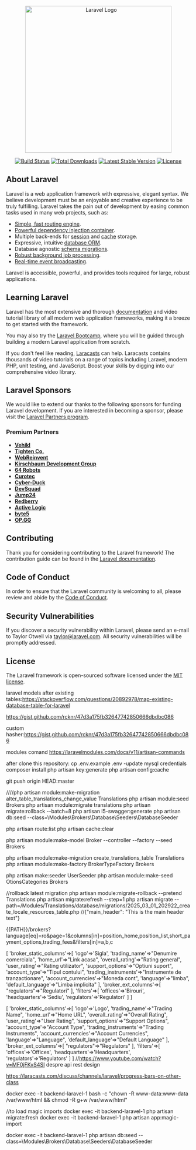<p align="center"><a href="https://laravel.com" target="_blank"><img src="https://raw.githubusercontent.com/laravel/art/master/logo-lockup/5%20SVG/2%20CMYK/1%20Full%20Color/laravel-logolockup-cmyk-red.svg" width="400" alt="Laravel Logo"></a></p>

<p align="center">
<a href="https://github.com/laravel/framework/actions"><img src="https://github.com/laravel/framework/workflows/tests/badge.svg" alt="Build Status"></a>
<a href="https://packagist.org/packages/laravel/framework"><img src="https://img.shields.io/packagist/dt/laravel/framework" alt="Total Downloads"></a>
<a href="https://packagist.org/packages/laravel/framework"><img src="https://img.shields.io/packagist/v/laravel/framework" alt="Latest Stable Version"></a>
<a href="https://packagist.org/packages/laravel/framework"><img src="https://img.shields.io/packagist/l/laravel/framework" alt="License"></a>
</p>

## About Laravel

Laravel is a web application framework with expressive, elegant syntax. We believe development must be an enjoyable and creative experience to be truly fulfilling. Laravel takes the pain out of development by easing common tasks used in many web projects, such as:

- [Simple, fast routing engine](https://laravel.com/docs/routing).
- [Powerful dependency injection container](https://laravel.com/docs/container).
- Multiple back-ends for [session](https://laravel.com/docs/session) and [cache](https://laravel.com/docs/cache) storage.
- Expressive, intuitive [database ORM](https://laravel.com/docs/eloquent).
- Database agnostic [schema migrations](https://laravel.com/docs/migrations).
- [Robust background job processing](https://laravel.com/docs/queues).
- [Real-time event broadcasting](https://laravel.com/docs/broadcasting).

Laravel is accessible, powerful, and provides tools required for large, robust applications.

## Learning Laravel

Laravel has the most extensive and thorough [documentation](https://laravel.com/docs) and video tutorial library of all modern web application frameworks, making it a breeze to get started with the framework.

You may also try the [Laravel Bootcamp](https://bootcamp.laravel.com), where you will be guided through building a modern Laravel application from scratch.

If you don't feel like reading, [Laracasts](https://laracasts.com) can help. Laracasts contains thousands of video tutorials on a range of topics including Laravel, modern PHP, unit testing, and JavaScript. Boost your skills by digging into our comprehensive video library.

## Laravel Sponsors

We would like to extend our thanks to the following sponsors for funding Laravel development. If you are interested in becoming a sponsor, please visit the [Laravel Partners program](https://partners.laravel.com).

### Premium Partners

- **[Vehikl](https://vehikl.com/)**
- **[Tighten Co.](https://tighten.co)**
- **[WebReinvent](https://webreinvent.com/)**
- **[Kirschbaum Development Group](https://kirschbaumdevelopment.com)**
- **[64 Robots](https://64robots.com)**
- **[Curotec](https://www.curotec.com/services/technologies/laravel/)**
- **[Cyber-Duck](https://cyber-duck.co.uk)**
- **[DevSquad](https://devsquad.com/hire-laravel-developers)**
- **[Jump24](https://jump24.co.uk)**
- **[Redberry](https://redberry.international/laravel/)**
- **[Active Logic](https://activelogic.com)**
- **[byte5](https://byte5.de)**
- **[OP.GG](https://op.gg)**

## Contributing

Thank you for considering contributing to the Laravel framework! The contribution guide can be found in the [Laravel documentation](https://laravel.com/docs/contributions).

## Code of Conduct

In order to ensure that the Laravel community is welcoming to all, please review and abide by the [Code of Conduct](https://laravel.com/docs/contributions#code-of-conduct).

## Security Vulnerabilities

If you discover a security vulnerability within Laravel, please send an e-mail to Taylor Otwell via [taylor@laravel.com](mailto:taylor@laravel.com). All security vulnerabilities will be promptly addressed.

## License

The Laravel framework is open-sourced software licensed under the [MIT license](https://opensource.org/licenses/MIT).

laravel models after existing tables:https://stackoverflow.com/questions/20892978/map-existing-database-table-for-laravel

https://gist.github.com/rcknr/47d3a175fb32647742850666dbdbc086


custom hasher:https://gist.github.com/rcknr/47d3a175fb32647742850666dbdbc086

modules comand https://laravelmodules.com/docs/v11/artisan-commands

after clone this repository:
cp .env.example .env
-update mysql credentials
composer install
php artisan key:generate
php artisan config:cache

 git push origin HEAD:master

 ////php artisan module:make-migration alter_table_translations_change_value Translations
 php artisan module:seed Brokers
php artisan module:migrate translations
php artisan migrate:rollback --batch=8
 php artisan l5-swagger:generate
 php artisan db:seed --class=\\Modules\\Brokers\\Database\\Seeders\\DatabaseSeeder

php artisan route:list
php artisan cache:clear

php artisan module:make-model Broker --controller --factory --seed Brokers

php artisan module:make-migration create_translations_table Translations
php artisan module:make-factory BrokerTypeFactory Brokers

php artisan make:seeder UserSeeder
php artisan module:make-seed OtionsCategories Brokers

//rollback latest migration
php artisan module:migrate-rollback --pretend Translations
 php artisan migrate:refresh --step=1
php artisan migrate --path=/Modules/Translations/database/migrations/2025_03_01_202922_create_locale_resources_table.php
//{"main_header": "This is the main header text"}

{{PATH}}/brokers?language[eq]=ro&page=1&columns[in]=position_home,position_list,short_payment_options,trading_fees&filters[in]=a,b,c



[
    'broker_static_columns'=>[
    'logo'=>'Sigla',
    'trading_name'=>"Denumire comerciala",
    'home_url'=>"Link acasa",
    'overall_rating'=>"Rating general",
    'user_rating'=>"Rating utilizator",
    'support_options'=>"Optiuni suport",
    'account_type'=>"Tipul contului",
    'trading_instruments'=>"Instrumente de tranzactionare",
    'account_currencies'=>"Moneda cont",
    'language'=>"limba",
    'default_language'=>"Limba implicita"
    ],
    'broker_ext_columns'=>[
        "regulators"=>"Regulatori"
    ],
    'filters'=>[
        'offices'=>'Birouri',
        'headquarters'=>'Sediu',
        'regulators'=>'Regulatori'
    ]
]

[
    'broker_static_columns'=>[
    'logo'=>'Logo',
    'trading_name'=>"Trading Name",
    'home_url'=>"Home URL",
    'overall_rating'=>"Overall Rating",
    'user_rating'=>"User Rating",
    'support_options'=>"Support Options",
    'account_type'=>"Account Type",
    'trading_instruments'=>"Trading Instruments",
    'account_currencies'=>"Account Currencies",
    'language'=>"Language",
    'default_language'=>"Default Language"
    ],
    'broker_ext_columns'=>[
        "regulators"=>"Regulators"
    ],
    'filters'=>[
        'offices'=>'Offices',
        'headquarters'=>'Headquarters',
        'regulators'=>'Regulators'
    ]
]
//https://www.youtube.com/watch?v=MF0jFKvS4SI despre api rest design







https://laracasts.com/discuss/channels/laravel/progress-bars-on-other-class

docker exec -it backend-laravel-1 bash -c "chown -R www-data:www-data /var/www/html && chmod -R g+w /var/www/html"


//to load magic imports
docker exec -it backend-laravel-1 php artisan migrate:fresh
docker exec -it backend-laravel-1 php artisan app:magic-import

 docker exec -it backend-laravel-1 php artisan db:seed --class=\\Modules\\Brokers\\Database\\Seeders\\DatabaseSeeder
